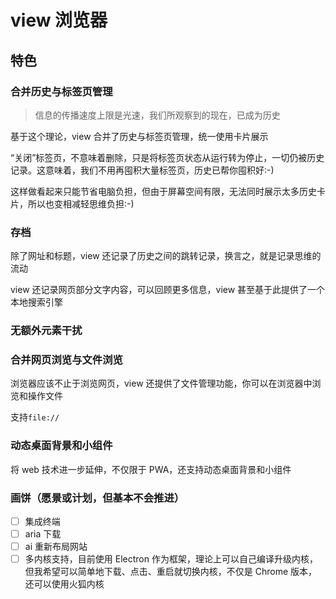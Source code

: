 # view 浏览器

## 特色

### 合并历史与标签页管理

> 信息的传播速度上限是光速，我们所观察到的现在，已成为历史

基于这个理论，view 合并了历史与标签页管理，统一使用卡片展示

“关闭”标签页，不意味着删除，只是将标签页状态从运行转为停止，一切仍被历史记录。这意味着，我们不用再囤积大量标签页，历史已帮你囤积好:-)

这样做看起来只能节省电脑负担，但由于屏幕空间有限，无法同时展示太多历史卡片，所以也变相减轻思维负担:-)

### 存档

除了网址和标题，view 还记录了历史之间的跳转记录，换言之，就是记录思维的流动

view 还记录网页部分文字内容，可以回顾更多信息，view 甚至基于此提供了一个本地搜索引擎

### 无额外元素干扰

### 合并网页浏览与文件浏览

浏览器应该不止于浏览网页，view 还提供了文件管理功能，你可以在浏览器中浏览和操作文件

支持`file://`

### 动态桌面背景和小组件

将 web 技术进一步延伸，不仅限于 PWA，还支持动态桌面背景和小组件

### 画饼（愿景或计划，但基本不会推进）

-   [ ] 集成终端
-   [ ] aria 下载
-   [ ] ai 重新布局网站
-   [ ] 多内核支持，目前使用 Electron 作为框架，理论上可以自己编译升级内核，但我希望可以简单地下载、点击、重启就切换内核，不仅是 Chrome 版本，还可以使用火狐内核
